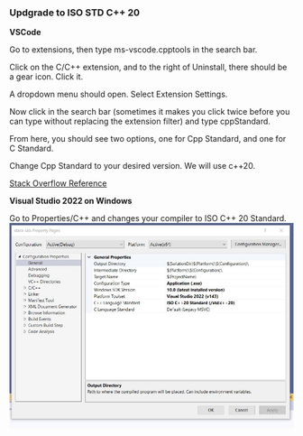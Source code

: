 ### Updgrade to ISO STD C++ 20

**VSCode**

Go to extensions, then type ms-vscode.cpptools in the search bar.

Click on the C/C++ extension, and to the right of Uninstall, there should be a gear icon. Click it.

A dropdown menu should open. Select Extension Settings.

Now click in the search bar (sometimes it makes you click twice before you can type without replacing the extension filter) and type  cppStandard.

From here, you should see two options, one for Cpp Standard, and one for C Standard.

Change Cpp Standard to your desired version. We will use c++20.

[Stack Overflow Reference](https://stackoverflow.com/questions/66680147/how-can-i-change-the-version-of-the-c-language-standard-used-in-vs-code)

**Visual Studio 2022 on Windows**

Go to Properties/C++ and changes your compiler to ISO C++ 20 Standard.
![Image of compiler setting](VisualStudio-Windows-compiler.jpg)
